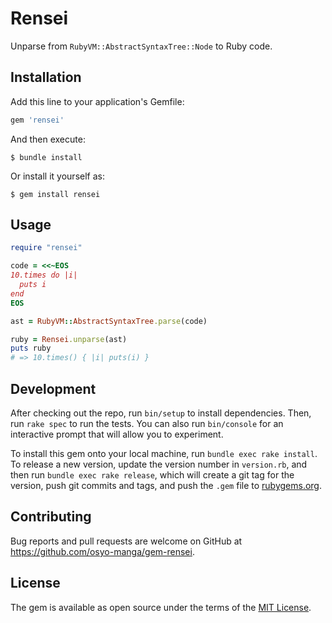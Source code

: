 # Rensei

Unparse from `RubyVM::AbstractSyntaxTree::Node` to Ruby code.

## Installation

Add this line to your application's Gemfile:

```ruby
gem 'rensei'
```

And then execute:

    $ bundle install

Or install it yourself as:

    $ gem install rensei

## Usage

```ruby
require "rensei"

code = <<~EOS
10.times do |i|
  puts i
end
EOS

ast = RubyVM::AbstractSyntaxTree.parse(code)

ruby = Rensei.unparse(ast)
puts ruby
# => 10.times() { |i| puts(i) }
```

## Development

After checking out the repo, run `bin/setup` to install dependencies. Then, run `rake spec` to run the tests. You can also run `bin/console` for an interactive prompt that will allow you to experiment.

To install this gem onto your local machine, run `bundle exec rake install`. To release a new version, update the version number in `version.rb`, and then run `bundle exec rake release`, which will create a git tag for the version, push git commits and tags, and push the `.gem` file to [rubygems.org](https://rubygems.org).

## Contributing

Bug reports and pull requests are welcome on GitHub at https://github.com/osyo-manga/gem-rensei.


## License

The gem is available as open source under the terms of the [MIT License](https://opensource.org/licenses/MIT).
